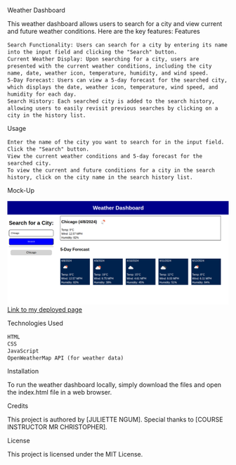 Weather Dashboard

This weather dashboard allows users to search for a city and view current and future weather conditions. Here are the key features:
Features

    Search Functionality: Users can search for a city by entering its name into the input field and clicking the "Search" button.
    Current Weather Display: Upon searching for a city, users are presented with the current weather conditions, including the city name, date, weather icon, temperature, humidity, and wind speed.
    5-Day Forecast: Users can view a 5-day forecast for the searched city, which displays the date, weather icon, temperature, wind speed, and humidity for each day.
    Search History: Each searched city is added to the search history, allowing users to easily revisit previous searches by clicking on a city in the history list.

Usage

    Enter the name of the city you want to search for in the input field.
    Click the "Search" button.
    View the current weather conditions and 5-day forecast for the searched city.
    To view the current and future conditions for a city in the search history, click on the city name in the search history list.

Mock-Up

![Mock-Up Image](image/mockup.png)
[Link to my deployed page](https://juliettengum.github.io/weatherapp-juliette/)

Technologies Used

    HTML
    CSS
    JavaScript
    OpenWeatherMap API (for weather data)

Installation

To run the weather dashboard locally, simply download the files and open the index.html file in a web browser.

Credits

This project is authored by [JULIETTE NGUM]. Special thanks to [COURSE INSTRUCTOR MR CHRISTOPHER].

License

This project is licensed under the MIT License.
